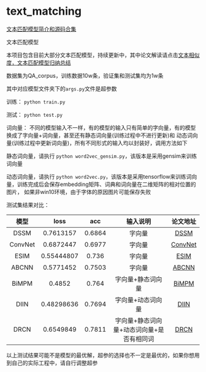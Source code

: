 # text_matching

[文本匹配模型简介和源码合集](https://terrifyzhao.github.io/2019/05/13/%E6%96%87%E6%9C%AC%E5%8C%B9%E9%85%8D%E6%A8%A1%E5%9E%8B%E5%90%88%E9%9B%86.html)

文本匹配模型

本项目包含目前大部分文本匹配模型，持续更新中，其中论文解读请点击[文本相似度，文本匹配模型归纳总结](https://blog.csdn.net/u012526436/article/details/90179466)

数据集为QA_corpus，训练数据10w条，验证集和测试集均为1w条

其中对应模型文件夹下的`args.py`文件是超参数

训练：
`python train.py`

测试：
`python test.py`

词向量：
不同的模型输入不一样，有的模型的输入只有简单的字向量，有的模型换成了字向量+词向量，甚至还有静态词向量(训练过程中不进行更新)和
动态词向量(训练过程中更新词向量)，所有不同形式的输入均以封装好，调用方法如下


静态词向量，请执行
`python word2vec_gensim.py`，该版本是采用gensim来训练词向量

动态词向量，请执行
`python word2vec.py`，该版本是采用tensorflow来训练词向量，训练完成后会保存embedding矩阵、词典和词向量在二维矩阵的相对位置的图片，
如果非win10环境，由于字体的原因图片可能保存失败

测试集结果对比：

模型 | loss | acc | 输入说明 | 论文地址
:-: | :-: | :-: | :-: | :-: |
DSSM | 0.7613157 | 0.6864 | 字向量 | [DSSM](https://posenhuang.github.io/papers/cikm2013_DSSM_fullversion.pdf) |
ConvNet | 0.6872447 | 0.6977 | 字向量 | [ConvNet](http://citeseerx.ist.psu.edu/viewdoc/download?doi=10.1.1.723.6492&rep=rep1&type=pdf) |
ESIM | 0.55444807| 0.736 | 字向量 | [ESIM](https://arxiv.org/pdf/1609.06038.pdf) |
ABCNN | 0.5771452| 0.7503 | 字向量 | [ABCNN](https://arxiv.org/pdf/1512.05193.pdf) |
BiMPM | 0.4852| 0.764 | 字向量+静态词向量 | [BiMPM](https://arxiv.org/pdf/1702.03814.pdf) |
DIIN | 0.48298636| 0.7694 | 字向量+动态词向量 | [DIIN](https://arxiv.org/pdf/1709.04348.pdf) |
DRCN | 0.6549849 | 0.7811 | 字向量+静态词向量+动态词向量+是否有相同词 | [DRCN](https://arxiv.org/pdf/1805.11360.pdf) |

以上测试结果可能不是模型的最优解，超参的选择也不一定是最优的，如果你想用到自己的实际工程中，请自行调整超参
